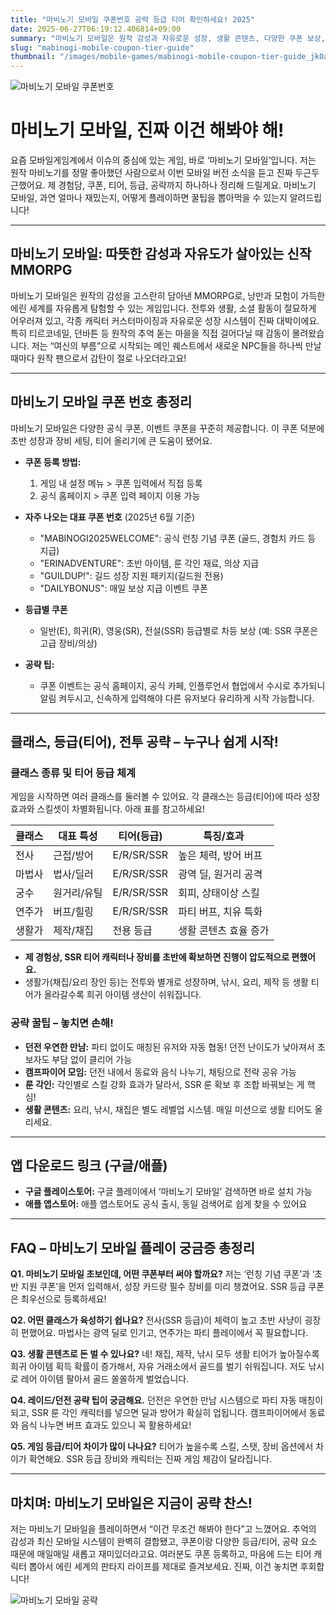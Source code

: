 ```yaml
---
title: "마비노기 모바일 쿠폰번호 공략 등급 티어 확인하세요! 2025"
date: 2025-06-27T06:19:12.406814+09:00
summary: "마비노기 모바일은 원작 감성과 자유로운 성장, 생활 콘텐츠, 다양한 쿠폰 보상, 폭넓은 티어 시스템까지 완벽히 재해석한 신작 MMORPG입니다."
slug: "mabinogi-mobile-coupon-tier-guide"
thumbnail: "/images/mobile-games/mabinogi-mobile-coupon-tier-guide_jk0a.jpg"
---
```


![마비노기 모바일 쿠폰번호](/images/mobile-games/mabinogi-mobile-coupon-tier-guide_1_4cpx.jpg)

# 마비노기 모바일, 진짜 이건 해봐야 해!

요즘 모바일게임계에서 이슈의 중심에 있는 게임, 바로 ‘마비노기 모바일’입니다. 저는 원작 마비노기를 정말 좋아했던 사람으로서 이번 모바일 버전 소식을 듣고 진짜 두근두근했어요. 제 경험담, 쿠폰, 티어, 등급, 공략까지 하나하나 정리해 드릴게요. 마비노기 모바일, 과연 얼마나 재밌는지, 어떻게 플레이하면 꿀팁을 뽑아먹을 수 있는지 알려드립니다!

---

## 마비노기 모바일: 따뜻한 감성과 자유도가 살아있는 신작 MMORPG

마비노기 모바일은 원작의 감성을 고스란히 담아낸 MMORPG로, 낭만과 모험이 가득한 에린 세계를 자유롭게 탐험할 수 있는 게임입니다. 전투와 생활, 소셜 활동이 절묘하게 어우러져 있고, 각종 캐릭터 커스터마이징과 자유로운 성장 시스템이 진짜 대박이에요. 특히 티르코네일, 던바튼 등 원작의 추억 돋는 마을을 직접 걸어다닐 때 감동이 몰려왔습니다. 저는 “여신의 부름”으로 시작되는 메인 퀘스트에서 새로운 NPC들을 하나씩 만날 때마다 원작 팬으로서 감탄이 절로 나오더라고요!

---

## 마비노기 모바일 쿠폰 번호 총정리

마비노기 모바일은 다양한 공식 쿠폰, 이벤트 쿠폰을 꾸준히 제공합니다. 이 쿠폰 덕분에 초반 성장과 장비 세팅, 티어 올리기에 큰 도움이 됐어요.

- **쿠폰 등록 방법:**
  1. 게임 내 설정 메뉴 > 쿠폰 입력에서 직접 등록
  2. 공식 홈페이지 > 쿠폰 입력 페이지 이용 가능

- **자주 나오는 대표 쿠폰 번호** (2025년 6월 기준)
  - "MABINOGI2025WELCOME": 공식 런칭 기념 쿠폰 (골드, 경험치 카드 등 지급)
  - "ERINADVENTURE": 초반 아이템, 룬 각인 재료, 의상 지급
  - "GUILDUP!": 길드 성장 지원 패키지(길드원 전용)
  - "DAILYBONUS": 매일 보상 지급 이벤트 쿠폰
- **등급별 쿠폰**
  - 일반(E), 희귀(R), 영웅(SR), 전설(SSR) 등급별로 차등 보상 (예: SSR 쿠폰은 고급 장비/의상)
- **공략 팁:**
  - 쿠폰 이벤트는 공식 홈페이지, 공식 카페, 인플루언서 협업에서 수시로 추가되니 알림 켜두시고, 신속하게 입력해야 다른 유저보다 유리하게 시작 가능합니다.

---

## 클래스, 등급(티어), 전투 공략 – 누구나 쉽게 시작!

### 클래스 종류 및 티어 등급 체계

게임을 시작하면 여러 클래스를 둘러볼 수 있어요. 각 클래스는 등급(티어)에 따라 성장 효과와 스킬셋이 차별화됩니다. 아래 표를 참고하세요!

| 클래스 | 대표 특성 | 티어(등급) | 특징/효과 |
|--------|---------|-----------|------------|
| 전사   | 근접/방어 | E/R/SR/SSR | 높은 체력, 방어 버프        |
| 마법사 | 법사/딜러 | E/R/SR/SSR | 광역 딜, 원거리 공격        |
| 궁수   | 원거리/유틸 | E/R/SR/SSR | 회피, 상태이상 스킬        |
| 연주가 | 버프/힐링 | E/R/SR/SSR | 파티 버프, 치유 특화        |
| 생활가 | 제작/채집 |  전용 등급  | 생활 콘텐츠 효율 증가        |

- **제 경험상, SSR 티어 캐릭터나 장비를 초반에 확보하면 진행이 압도적으로 편했어요.**
- 생활가(채집/요리 장인 등)는 전투와 별개로 성장하며, 낚시, 요리, 제작 등 생활 티어가 올라갈수록 희귀 아이템 생산이 쉬워집니다.

### 공략 꿀팁 – 놓치면 손해!

- **던전 우연한 만남:** 파티 없이도 매칭된 유저와 자동 협동! 던전 난이도가 낮아져서 초보자도 부담 없이 클리어 가능
- **캠프파이어 모임:** 던전 내에서 동료와 음식 나누기, 채팅으로 전략 공유 가능
- **룬 각인:** 각인별로 스킬 강화 효과가 달라서, SSR 룬 확보 후 조합 바꿔보는 게 핵심!
- **생활 콘텐츠:** 요리, 낚시, 채집은 별도 레벨업 시스템. 매일 미션으로 생활 티어도 올리세요.

---

## 앱 다운로드 링크 (구글/애플)

- **구글 플레이스토어:** 구글 플레이에서 ‘마비노기 모바일’ 검색하면 바로 설치 가능
- **애플 앱스토어:** 애플 앱스토어도 공식 출시, 동일 검색어로 쉽게 찾을 수 있어요

---

## FAQ – 마비노기 모바일 플레이 궁금증 총정리

**Q1. 마비노기 모바일 초보인데, 어떤 쿠폰부터 써야 할까요?**
저는 ‘런칭 기념 쿠폰’과 ‘초반 지원 쿠폰’을 먼저 입력해서, 성장 카드랑 필수 장비를 미리 챙겼어요. SSR 등급 쿠폰은 최우선으로 등록하세요!

**Q2. 어떤 클래스가 육성하기 쉽나요?**
전사(SSR 등급)이 체력이 높고 초반 사냥이 굉장히 편했어요. 마법사는 광역 딜로 인기고, 연주가는 파티 플레이에서 꼭 필요합니다.

**Q3. 생활 콘텐츠로 돈 벌 수 있나요?**
네! 채집, 제작, 낚시 모두 생활 티어가 높아질수록 희귀 아이템 획득 확률이 증가해서, 자유 거래소에서 골드를 벌기 쉬워집니다. 저도 낚시로 레어 아이템 팔아서 골드 쏠쏠하게 벌었습니다.

**Q4. 레이드/던전 공략 팁이 궁금해요.**
던전은 우연한 만남 시스템으로 파티 자동 매칭이 되고, SSR 룬 각인 캐릭터를 넣으면 딜과 방어가 확실히 업됩니다. 캠프파이어에서 동료와 음식 나누면 버프 효과도 있으니 꼭 활용하세요!

**Q5. 게임 등급/티어 차이가 많이 나나요?**
티어가 높을수록 스킬, 스탯, 장비 옵션에서 차이가 확연해요. SSR 등급 장비와 캐릭터는 진짜 게임 체감이 달라집니다.

---

## 마치며: 마비노기 모바일은 지금이 공략 찬스!

저는 마비노기 모바일을 플레이하면서 “이건 무조건 해봐야 한다”고 느꼈어요. 추억의 감성과 최신 모바일 시스템이 완벽히 결합됐고, 쿠폰이랑 다양한 등급/티어, 공략 요소 때문에 매일매일 새롭고 재미있더라고요. 여러분도 쿠폰 등록하고, 마음에 드는 티어 캐릭터 뽑아서 에린 세계의 판타지 라이프를 제대로 즐겨보세요. 진짜, 이건 놓치면 후회합니다!

![마비노기 모바일 공략](/images/mobile-games/mabinogi-mobile-coupon-tier-guide_2_dqpt.jpg)
